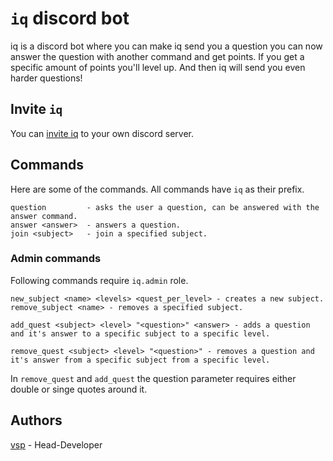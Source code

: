 `iq` discord bot
================
iq is a discord bot where you can make iq send you a question you can now answer the question with another command and get points. If you get a specific amount of points you'll level up. And then iq will send you even harder questions!

## Invite `iq`
You can [invite iq](https://discordapp.com/oauth2/authorize?client_id=698639299851321364&permissions=8&scope=bot) to your own discord server.


## Commands
Here are some of the commands. All commands have `iq` as their prefix.
```
question         - asks the user a question, can be answered with the answer command.
answer <answer>  - answers a question.
join <subject>   - join a specified subject.
```

### Admin commands
Following commands require `iq.admin` role.
```
new_subject <name> <levels> <quest_per_level> - creates a new subject.
remove_subject <name> - removes a specified subject.

add_quest <subject> <level> "<question>" <answer> - adds a question and it's answer to a specific subject to a specific level. 

remove_quest <subject> <level> "<question>" - removes a question and it's answer from a specific subject from a specific level.
```
In `remove_quest` and `add_quest` the question parameter requires either double or singe quotes around it.

## Authors
[vsp](https://github.com/vsp0) - Head-Developer
